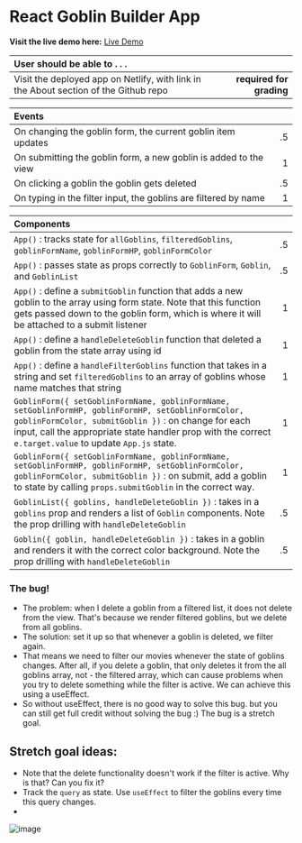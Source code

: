# React Goblin Builder App

**Visit the live demo here:** [Live Demo](https://sad-pike-d255ed.netlify.app/)

| User should be able to . . .                                                         |             |
| :----------------------------------------------------------------------------------- | ----------: |
| Visit the deployed app on Netlify, with link in the About section of the Github repo |  **required for grading** |

| Events                                                                                |             |
| :----------------------------------------------------------------------------------- | ----------: |
| On changing the goblin form, the current goblin item updates |        .5 |
| On submitting the goblin form, a new goblin is added to the view  |        1 |
| On clicking a goblin the goblin gets deleted  |        .5 |
| On typing in the filter input, the goblins are filtered by name  |        1 |

| Components                                                                                |             |
| :----------------------------------------------------------------------------------- | ----------: |
| `App()` : tracks state for `allGoblins`,  `filteredGoblins`, `goblinFormName`, `goblinFormHP`, `goblinFormColor` |.5|
| `App()` : passes state as props correctly to `GoblinForm`, `Goblin`, and `GoblinList` |.5|
| `App()` : define a `submitGoblin` function that adds a new goblin to the array using form state. Note that this function gets passed down to the goblin form, which is where it will be attached to a submit listener |1|
| `App()` : define a `handleDeleteGoblin` function that deleted a goblin from the state array using id |1|
| `App()` : define a `handleFilterGoblins` function that takes in a string and set `filteredGoblins` to an array of goblins whose name matches that string |1|
| `GoblinForm({ setGoblinFormName, goblinFormName, setGoblinFormHP, goblinFormHP, setGoblinFormColor, goblinFormColor, submitGoblin })` : on change for each input, call the appropriate state handler prop with the correct `e.target.value` to update `App.js` state.  |1|
| `GoblinForm({ setGoblinFormName, goblinFormName, setGoblinFormHP, goblinFormHP, setGoblinFormColor, goblinFormColor, submitGoblin })` : on submit, add a goblin to state by calling `props.submitGoblin` in the correct way.  |1|
| `GoblinList({ goblins, handleDeleteGoblin })` : takes in a `goblins` prop and renders a list of `Goblin` components. Note the prop drilling with `handleDeleteGoblin` |.5|
| `Goblin({ goblin, handleDeleteGoblin })` : takes in a goblin and renders it with the correct color background. Note the prop drilling with `handleDeleteGoblin` |.5|

### The bug!
- The problem: when I delete a goblin from a filtered list, it does not delete from the view. That's because we render filtered goblins, but we delete from all goblins.
- The solution: set it up so that whenever a goblin is deleted, we filter again.
- That means we need to filter our movies whenever the state of goblins changes. After all, if you delete a goblin, that only deletes it from the all goblins array, not - the filtered array, which can cause problems when you try to delete something while the filter is active. We can achieve this using a useEffect.
- So without useEffect, there is no good way to solve this bug. but you can still get full credit without solving the bug :) The bug is a stretch goal.


## Stretch goal ideas:
- Note that the delete functionality doesn't work if the filter is active. Why is that? Can you fix it?
- Track the `query` as state. Use `useEffect` to filter the goblins every time this query changes.
- 
![image](https://user-images.githubusercontent.com/16160135/150245997-20e6bcfd-53da-4243-a484-a0153f9638b4.png)
